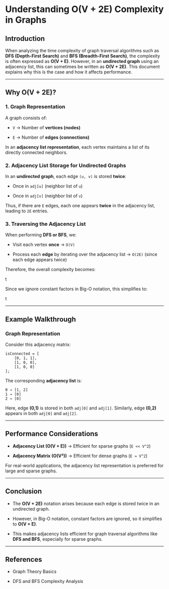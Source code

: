 
# Understanding O(V + 2E) Complexity in Graphs

## Introduction

When analyzing the time complexity of graph traversal algorithms such as **DFS (Depth-First Search)** and **BFS (Breadth-First Search)**, the complexity is often expressed as **O(V + E)**. However, in an **undirected graph** using an adjacency list, this can sometimes be written as **O(V + 2E)**. This document explains why this is the case and how it affects performance.

----------

## Why O(V + 2E)?

### **1. Graph Representation**

A graph consists of:

-   `V` → Number of **vertices (nodes)**

-   `E` → Number of **edges (connections)**


In an **adjacency list representation**, each vertex maintains a list of its directly connected neighbors.

### **2. Adjacency List Storage for Undirected Graphs**

In an **undirected graph**, each edge `(u, v)` is stored **twice**:

-   Once in `adj[u]` (neighbor list of `u`)

-   Once in `adj[v]` (neighbor list of `v`)


Thus, if there are `E` edges, each one appears **twice** in the adjacency list, leading to `2E` entries.

### **3. Traversing the Adjacency List**

When performing **DFS or BFS**, we:

-   Visit each vertex **once** → `O(V)`

-   Process each **edge** by iterating over the adjacency list → `O(2E)` (since each edge appears twice)


Therefore, the overall complexity becomes:

t

Since we ignore constant factors in Big-O notation, this simplifies to:

t

----------

## Example Walkthrough

### **Graph Representation**

Consider this adjacency matrix:

```
isConnected = [
    [0, 1, 1],
    [1, 0, 0],
    [1, 0, 0]
];
```

The corresponding **adjacency list** is:

```
0 → [1, 2]
1 → [0]
2 → [0]
```

Here, edge **(0,1)** is stored in both `adj[0]` and `adj[1]`. Similarly, edge **(0,2)** appears in both `adj[0]` and `adj[2]`.

----------

## Performance Considerations

-   **Adjacency List (O(V + E))** → Efficient for sparse graphs (`E << V^2`)

-   **Adjacency Matrix (O(V²))** → Efficient for dense graphs (`E ≈ V^2`)


For real-world applications, the adjacency list representation is preferred for large and sparse graphs.

----------

## Conclusion

-   The **O(V + 2E)** notation arises because each edge is stored twice in an undirected graph.

-   However, in Big-O notation, constant factors are ignored, so it simplifies to **O(V + E)**.

-   This makes adjacency lists efficient for graph traversal algorithms like **DFS and BFS**, especially for sparse graphs.


----------

## References

-   Graph Theory Basics

-   DFS and BFS Complexity Analysis
